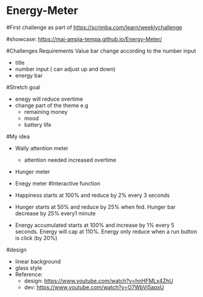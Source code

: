 # Energy-Meter
#First challenge as part of https://scrimba.com/learn/weeklychallenge

#showcase: https://mai-ampja-tempa.github.io/Energy-Meter/

#Challenges Requirements
Value bar change according to the number input
- title
- number input ( can adjust up and down)
- energy bar

#Stretch goal
- enegy will reduce overtime
- change part of the theme e.g
    - remaining money 
    - mood
    - battery life
    
#My idea
- Wally attention meter
  - attention needed increased overtime
- Hunger meter

- Enegy meter
#Interactive function
- Happiness starts at 100% and reduce by 2% every 3 seconds
- Hunger starts at 50% and reduce by 25% when fed. Hunger bar decrease by 25% every1 minute
- Energy accumulated starts at 100% and increase by 1% every 5 seconds. Energy will cap at 110%. Energy only reduce when a run button is click (by 20%)

#design 
- linear background
- glass style
- Reference:
    - design: https://www.youtube.com/watch?v=hnHFMLx4ZhU
    - dev: https://www.youtube.com/watch?v=O7WbVj5apxU
    

